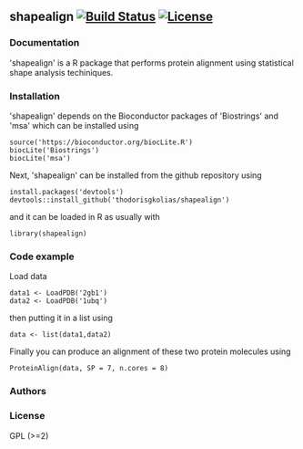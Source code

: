 ## shapealign [![Build Status](https://travis-ci.org/thodorisgkolias/shapealign.svg?branch=master)](https://travis-ci.org/thodorisgkolias/shapealign)   [![License](http://img.shields.io/badge/license-GPL%20%28%3E=%202%29-brightgreen.svg?style=flat)](http://www.gnu.org/licenses/gpl-2.0.html)

### Documentation

'shapealign' is a R package that performs protein alignment using statistical shape analysis techiniques.

### Installation

'shapealign' depends on the Bioconductor packages of 'Biostrings' and 'msa' which can be installed using
```{.r}
source('https://bioconductor.org/biocLite.R')
biocLite('Biostrings')
biocLite('msa')
```

Next, 'shapealign' can be installed from the github repository using 
```{.r}
install.packages('devtools')
devtools::install_github('thodorisgkolias/shapealign')
```

and it can be loaded in R as usually with
```{.r}
library(shapealign)
```


### Code example
Load data 
```{.r}
data1 <- LoadPDB('2gb1')
data2 <- LoadPDB('1ubq')
```
then putting it in a list using

```{.r}
data <- list(data1,data2)
```
Finally you can produce an alignment of these two protein molecules using

```{.r}
ProteinAlign(data, SP = 7, n.cores = 8)
```

### Authors

### License
GPL (>=2)

